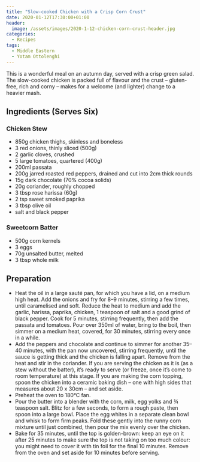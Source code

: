 ```yaml
---
title: "Slow-cooked Chicken with a Crisp Corn Crust"
date: 2020-01-12T17:30:00+01:00
header:
  image: /assets/images/2020-1-12-chicken-corn-crust-header.jpg
categories:
  - Recipes
tags:
  - Middle Eastern
  - Yotam Ottolenghi
---
```


This is a wonderful meal on an autumn day, served with a crisp green salad. The slow-cooked chicken is packed full of flavour and the crust – gluten-free, rich and corny – makes for a welcome (and lighter) change to a heavier mash.

<!--more-->

## Ingredients (Serves Six)

### Chicken Stew

* 850g chicken thighs, skinless and boneless
* 3 red onions, thinly sliced (500g)
* 2 garlic cloves, crushed
* 5 large tomatoes, quartered (400g)
* 200ml passata
* 200g jarred roasted red peppers, drained and cut into 2cm thick rounds
* 15g dark chocolate (70% cocoa solids)
* 20g coriander, roughly chopped
* 3 tbsp rose harissa (60g)
* 2 tsp sweet smoked paprika
* 3 tbsp olive oil
* salt and black pepper

### Sweetcorn Batter

* 500g corn kernels
* 3 eggs
* 70g unsalted butter, melted
* 3 tbsp whole milk

## Preparation

* Heat the oil in a large sauté pan, for which you have a lid, on a medium high heat. Add the onions and fry for 8–9 minutes, stirring a few times, until caramelised and soft. Reduce the heat to medium and add the garlic, harissa, paprika, chicken, 1 teaspoon of salt and a good grind of black pepper. Cook for 5 minutes, stirring frequently, then add the passata and tomatoes. Pour over 350ml of water, bring to the boil, then simmer on a medium heat, covered, for 30 minutes, stirring every once in a while.
* Add the peppers and chocolate and continue to simmer for another 35–40 minutes, with the pan now uncovered, stirring frequently, until the sauce is getting thick and the chicken is falling apart. Remove from the heat and stir in the coriander. If you are serving the chicken as it is (as a stew without the batter), it’s ready to serve (or freeze, once it’s come to room temperature) at this stage. If you are making the corn topping, spoon the chicken into a ceramic baking dish – one with high sides that measures about 20 x 30cm – and set aside.
* Preheat the oven to 180°C fan.
* Pour the butter into a blender with the corn, milk, egg yolks and ¾ teaspoon salt. Blitz for a few seconds, to form a rough paste, then spoon into a large bowl. Place the egg whites in a separate clean bowl and whisk to form firm peaks. Fold these gently into the runny corn mixture until just combined, then pour the mix evenly over the chicken.
* Bake for 35 minutes, until the top is golden-brown: keep an eye on it after 25 minutes to make sure the top is not taking on too much colour: you might need to cover it with tin foil for the final 10 minutes. Remove from the oven and set aside for 10 minutes before serving.
